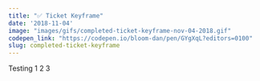 ```yaml
---
title: "✅ Ticket Keyframe"
date: '2018-11-04'
image: "images/gifs/completed-ticket-keyframe-nov-04-2018.gif"
codepen_link: "https://codepen.io/bloom-dan/pen/GYgXqL?editors=0100"
slug: completed-ticket-keyframe
---
```


Testing 1 2 3
